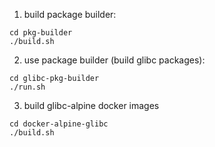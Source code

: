 1. build package builder:
```
cd pkg-builder
./build.sh
```

2. use package builder (build glibc packages):
```
cd glibc-pkg-builder
./run.sh
```

3. build glibc-alpine docker images
```
cd docker-alpine-glibc
./build.sh
```
